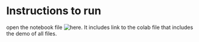 # Instructions to run
open the notebook file ![here](https://github.com/ms03831/parallelized-PSO-clustering/blob/dev/gpu_project_run.ipynb). It includes link to the colab file that includes the demo of all files.
